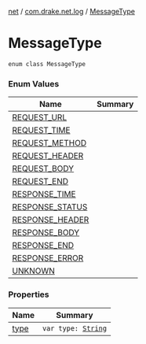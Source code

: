 [net](../../index.md) / [com.drake.net.log](../index.md) / [MessageType](./index.md)

# MessageType

`enum class MessageType`

### Enum Values

| Name | Summary |
|---|---|
| [REQUEST_URL](-r-e-q-u-e-s-t_-u-r-l.md) |  |
| [REQUEST_TIME](-r-e-q-u-e-s-t_-t-i-m-e.md) |  |
| [REQUEST_METHOD](-r-e-q-u-e-s-t_-m-e-t-h-o-d.md) |  |
| [REQUEST_HEADER](-r-e-q-u-e-s-t_-h-e-a-d-e-r.md) |  |
| [REQUEST_BODY](-r-e-q-u-e-s-t_-b-o-d-y.md) |  |
| [REQUEST_END](-r-e-q-u-e-s-t_-e-n-d.md) |  |
| [RESPONSE_TIME](-r-e-s-p-o-n-s-e_-t-i-m-e.md) |  |
| [RESPONSE_STATUS](-r-e-s-p-o-n-s-e_-s-t-a-t-u-s.md) |  |
| [RESPONSE_HEADER](-r-e-s-p-o-n-s-e_-h-e-a-d-e-r.md) |  |
| [RESPONSE_BODY](-r-e-s-p-o-n-s-e_-b-o-d-y.md) |  |
| [RESPONSE_END](-r-e-s-p-o-n-s-e_-e-n-d.md) |  |
| [RESPONSE_ERROR](-r-e-s-p-o-n-s-e_-e-r-r-o-r.md) |  |
| [UNKNOWN](-u-n-k-n-o-w-n.md) |  |

### Properties

| Name | Summary |
|---|---|
| [type](type.md) | `var type: `[`String`](https://kotlinlang.org/api/latest/jvm/stdlib/kotlin/-string/index.html) |
